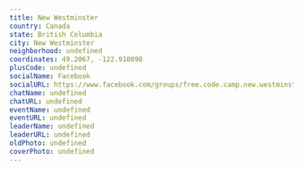 ```yaml
---
title: New Westminster
country: Canada
state: British Columbia
city: New Westminster
neighborhood: undefined
coordinates: 49.2067, -122.910898
plusCode: undefined
socialName: Facebook
socialURL: https://www.facebook.com/groups/free.code.camp.new.westminster
chatName: undefined
chatURL: undefined
eventName: undefined
eventURL: undefined
leaderName: undefined
leaderURL: undefined
oldPhoto: undefined
coverPhoto: undefined
---
```

